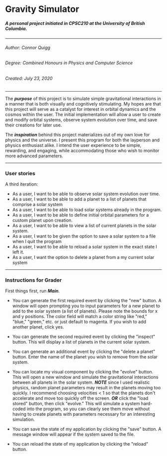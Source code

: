 # Gravity Simulator



##### A personal project initiated in CPSC210 at the University of British Columbia.

___

###### Author: Connor Quigg 
###### Degree: Combined Honours in Physics and Computer Science
###### Created: July 23, 2020

---

The ***purpose*** of this project is to simulate simple gravitational interactions in a manner that is both visually and 
cognitively stimulating.  My hopes are that this project will serve as a catalyst for interest in orbital dynamics and 
the cosmos within the user. The initial implementation will allow a user to create and modify orbital systems, observe 
system evolution over time, and save their creations for later use. 

The ***inspiration*** behind this project materializes out of my own love for physics and the universe.  I present this
program for both the layperson and physics enthusiast alike.  I intend the user experience to be simple, rewarding, and 
engaging, while accommodating those who wish to monitor more advanced parameters.

---

### User stories

A third iteration:
- As a user, I want to be able to observe solar system evolution over time.
- As a user, I want to be able to add a planet to a list of planets that comprise a solar system
- As a user, I want to be able to load solar systems already in the program.
- As a user, I want to be able to define initial orbital parameters for a custom planet upon creation.
- As a user, I want to be able to view a list of current planets in the solar system.
- As a user, I want to be given the option to save a solar system to a file when I quit the program
- As a user, I want to be able to reload a solar system in the exact state I left it.
- As a user, I want the option to delete a planet from a my current solar system

---

### Instructions for Grader

First things first, run ***Main***.

- You can generate the first required event by clicking the "new" button. A window will open prompting you to input
parameters for a new planet to add to the solar system (a list of planets).  Please note the bounds for x and y 
positions.  The color field will match a color string like "red," "blue," "green," etc. or just default to magenta. If 
you wish to add another planet, click yes.

- You can generate the second required event by clicking the "inspect" button.  This will display a list of planets in
the current solar system.  

- You can generate an additional event by clicking the "delete a planet" button.  Enter the name of the planet you wish
to remove from the solar system.

- You can locate my visual component by clicking the "evolve" button.  This will open a new window and simulate the 
gravitational interactions between all planets in the solar system.  ***NOTE*** since I used realistic physics, random
planet parameters may result in the planets moving too quickly.  I recommend choosing velocities < 1 so that the
planets don't accelerate and move too quickly off the screen.  ***OR*** click the "load stored" button, then click 
"evolve."  This will simulate a system hard-coded into the program, so you can clearly see them move without having to 
create planets with parameters necessary for an interesting simulation.  

- You can save the state of my application by clicking the "save" button.  A message window will appear if the system 
saved to the file.

- You can reload the state of my application by clicking the "reload" button.
